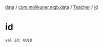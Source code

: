 [data](../../index.md) / [com.molikuner.nigb.data](../index.md) / [Teacher](index.md) / [id](./id.md)

# id

`val id: UUID`